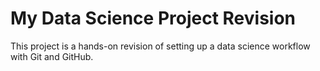 # My Data Science Project Revision
This project is a hands-on revision of setting up a data science workflow with Git and GitHub.

